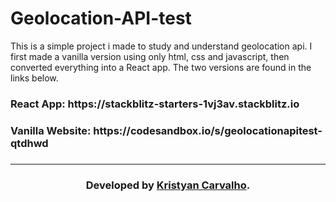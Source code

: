 # Geolocation-API-test

<span>This is a simple project i made to study and understand geolocation api. I first made a vanilla version using only html, css and javascript, then converted everything into a React app. The two versions are found in the links below.</span>

<h3>React App: https://stackblitz-starters-1vj3av.stackblitz.io<h3/>
  
<h3>Vanilla Website: https://codesandbox.io/s/geolocationapitest-qtdhwd<h3/>

<hr />

<h3 align="center">Developed by <a href="https://github.com/kriscrv/">Kristyan Carvalho</a>.</h3>
